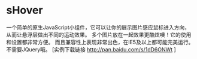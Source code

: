 # sHover
一个简单的原生JavaScript小组件，它可以让你的展示图片感应鼠标进入方向，从而让悬浮层做出不同的运动效果。
多个图片放在一起效果更酷炫噢！它的使用和设置都非常方便。
而且兼容性上表现非常出色，在IE5及以上都可能完美运行。
不需要JQuery哦。
[实例下载链接 http://pan.baidu.com/s/1dD6ONWt ]
